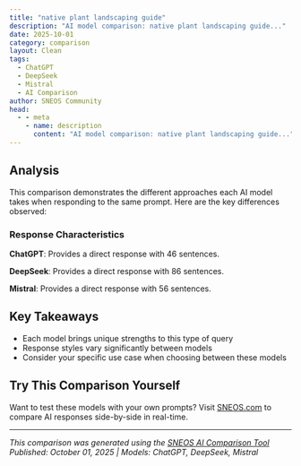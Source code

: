 ```yaml
---
title: "native plant landscaping guide"
description: "AI model comparison: native plant landscaping guide..."
date: 2025-10-01
category: comparison
layout: Clean
tags:
  - ChatGPT
  - DeepSeek
  - Mistral
  - AI Comparison
author: SNEOS Community
head:
  - - meta
    - name: description
      content: "AI model comparison: native plant landscaping guide..."
---
```


<ChatComparison
  title="native plant landscaping guide"
  prompt="native plant landscaping guide"
  :responses='{
    "ChatGPT": "Certainly! Here\u2019s a comprehensive guide to native plant landscaping to help you create a beautiful, sustainable garden that supports local ecosystems.\n\n---\n\n## Native Plant Landscaping Guide\n\n### What is Native Plant Landscaping?\nNative plant landscaping uses plants that are indigenous to your region. These plants have evolved to thrive in local soil, climate, and ecosystem conditions, making them low-maintenance, drought-tolerant, and beneficial for native wildlife.\n\n---\n\n### Benefits of Native Plant Landscaping\n- **Low Maintenance:** Adapted to local conditions, requiring less water, fertilizer, and pesticides.\n- **Supports Wildlife:** Provides habitat and food for local birds, pollinators (bees, butterflies), and other beneficial insects.\n- **Improves Soil Health:** Deep root systems prevent erosion and improve soil structure.\n- **Promotes Biodiversity:** Enhances the natural ecosystem balance.\n- **Saves Water:** Native plants typically need less irrigation once established.\n- **Resilient to Local Pests and Diseases**\n\n---\n\n### Steps to Create a Native Plant Landscape\n\n#### 1. Research Your Local Native Plants\n- Identify plants native to your specific region.\n- Consider your site conditions: soil type, sunlight, moisture level.\n- Use resources such as:\n  - Local extension services\n  - Native plant societies\n  - Botanical gardens\n  - Online plant databases (e.g., Lady Bird Johnson Wildflower Center, Audubon Society)\n\n#### 2. Plan Your Landscape Design\n- Sketch your garden layout.\n- Group plants with similar water and sunlight needs together.\n- Choose a variety of trees, shrubs, perennials, and groundcovers.\n- Include flowering plants for year-round color and pollinator attraction.\n- Consider plant height and spread to create layers and habitat diversity.\n\n#### 3. Prepare the Site\n- Remove invasive and non-native plants.\n- Amend soil if necessary, but avoid excessive fertilizers.\n- Mulch to suppress weeds and retain moisture.\n\n#### 4. Select and Plant Native Species\n- Purchase plants from reputable native plant nurseries.\n- Plant at the appropriate season (typically spring or fall).\n- Follow proper planting guidelines to ensure healthy establishment.\n\n#### 5. Maintain Your Native Garden\n- Water newly planted areas until established.\n- Minimal watering once established, unless in drought.\n- Monitor for invasive species and remove them promptly.\n- Avoid chemical pesticides and fertilizers.\n- Use organic mulch annually.\n\n---\n\n### Examples of Popular Native Plants (Depending on Region)\n*(Please verify suitability for your local area.)*\n\n#### Trees\n- Eastern Redbud (*Cercis canadensis*)\n- White Oak (*Quercus alba*)\n- Bald Cypress (*Taxodium distichum*)\n\n#### Shrubs\n- Spicebush (*Lindera benzoin*)\n- Buttonbush (*Cephalanthus occidentalis*)\n- Serviceberry (*Amelanchier spp.*)\n\n#### Perennials and Wildflowers\n- Black-eyed Susan (*Rudbeckia hirta*)\n- Purple Coneflower (*Echinacea purpurea*)\n- Butterfly Weed (*Asclepias tuberosa*)\n\n#### Grasses and Groundcovers\n- Little Bluestem (*Schizachyrium scoparium*)\n- Pennsylvania Sedge (*Carex pensylvanica*)\n- Wild Ginger (*Asarum canadense*)\n\n---\n\n### Additional Tips\n- Add a water feature like a rain garden to capture runoff.\n- Use rock or wood mulch for aesthetics and moisture retention.\n- Install birdhouses or pollinator hotels to enhance wildlife habitat.\n- Educate neighbors and share plants to spread native gardening awareness.\n\n---\n\n### Resources for Native Plant Landscaping\n- **Lady Bird Johnson Wildflower Center:** wildflower.org\n- **Native Plant Society:** (Search by state)\n- **The Xerces Society:** xerces.org (pollinator conservation)\n- **USDA Plant Database:** plants.usda.gov\n- Your local Cooperative Extension Service website\n\n---\n\nIf you provide your location or USDA hardiness zone, I can help you select native plants specific to your area!",
    "DeepSeek": "Of course! Here is a comprehensive guide to native plant landscaping, designed to take you from the \u0022why\u0022 to the \u0022how,\u0022 with actionable steps and resources.\n\n### **The Ultimate Native Plant Landscaping Guide**\n\n---\n\n### **Part 1: Why Go Native? The Benefits**\n\nChoosing native plants isn\u0027t just a gardening trend; it\u0027s a powerful way to create a beautiful, resilient, and ecologically positive space.\n\n1.  **Water-Wise \u0026 Low Maintenance:** Native plants are adapted to your local rainfall and soil conditions. Once established, they require far less watering than traditional lawns and non-native ornamentals.\n2.  **Eliminates Harmful Chemicals:** Because they are naturally pest and disease resistant, you won\u0027t need synthetic pesticides or herbicides, protecting your health, your pets, and local waterways.\n3.  **Supports Local Wildlife:** Native plants are the foundation of the local food web. They provide essential food (leaves, nectar, seeds, berries) and shelter for birds, bees, butterflies, and other crucial pollinators.\n4.  **Promotes Biodiversity:** You are helping to restore the natural balance of your region by providing habitat for native insects, which are the primary food source for many birds and other animals.\n5.  **Improves Soil Health:** Deep root systems (especially of native grasses and perennials) help to break up compacted soil, improve water infiltration, and prevent erosion.\n6.  **Fights Climate Change:** Deep-rooted natives sequester carbon in the soil and are more resilient to local climate extremes like drought and floods.\n\n---\n\n### **Part 2: Getting Started - A Step-by-Step Plan**\n\n#### **Step 1: Observe \u0026 Plan (The Most Important Step!)**\n\n*   **Analyze Your Site:** Spend time in your yard. Note the sun and shade patterns throughout the day. Identify wet, soggy areas and dry, sunny spots. Test your soil\u0027s pH and type (clay, sand, loam). This will determine which plants will thrive where.\n*   **Start Small:** You don\u0027t need to convert your entire yard at once. Choose a small, manageable area, like a strip along the driveway, a section of the front yard, or a shady corner.\n*   **Define Your Goals:** What do you want from your landscape?\n    *   A butterfly and bee sanctuary?\n    *   A low-maintenance, drought-tolerant front yard?\n    *   A privacy screen with shrubs?\n    *   A patch of colorful wildflowers?\n\n#### **Step 2: Find Your \u0022Native\u0022**\n\nThe definition of \u0022native\u0022 can vary, but a good rule of thumb is plants that occurred naturally in your region *before* European settlement.\n\n*   **Key Resource:** Use the **National Wildlife Federation\u0027s Native Plant Finder** (by zip code) to find plants that host the most butterflies and moths: [https://www.nwf.org/NativePlantFinder/](https://www.nwf.org/NativePlantFinder/)\n*   **Think in Layers:** A healthy ecosystem has structure.\n    *   **Canopy Trees:** Large trees (Oaks, Maples, Pines)\n    *   **Understory Trees:** Smaller trees that thrive in dappled shade (Redbud, Serviceberry, Dogwood)\n    *   **Shrubs:** The middle layer (Viburnum, Blueberry, Buttonbush)\n    *   **Perennials \u0026 Grasses:** The \u0022ground cover\u0022 that provides most of the seasonal color and nectar (Coneflower, Milkweed, Bluestem grasses)\n    *   **Groundcovers:** Low-growing plants that cover bare soil (Wild Ginger, Pennsylvania Sedge)\n\n#### **Step 3: Source Your Plants Responsibly**\n\n**Never dig plants from the wild.** This depletes natural populations.\n\n*   **Native Plant Nurseries:** This is your best bet. The staff are knowledgeable, and the plants are ethically propagated. Search for \u0022[Your State] native plant society\u0022 for lists of recommended nurseries.\n*   **Plant Sales:** Local nature centers, arboretums, and chapters of the Audubon Society or Wild Ones often hold annual native plant sales.\n*   **Reputable Online Retailers:** Many specialize in native plants and seeds.\n*   **What to Avoid:** Big-box stores often sell cultivars or \u0022nativars,\u0022 which are bred for specific traits (like double flowers or unusual colors) and may be less beneficial to wildlife. When in doubt, ask: \u0022Is this a straight species?\u0022\n\n---\n\n### **Part 4: Design Inspiration \u0026 Plant Palettes**\n\nHere are a few classic native landscape designs with example plants for different regions of the US.\n\n#### **1. The Sunny Meadow or Prairie Garden**\n*   **Ideal for:** Full sun, replacing a thirsty lawn.\n*   **Look:** A dynamic, moving tapestry of grasses and flowers.\n*   **Sample Plants:**\n    *   **Northeast:** Butterfly Weed (*Asclepias tuberosa*), Purple Coneflower (*Echinacea purpurea*), Little Bluestem (*Schizachyrium scoparium*), Black-eyed Susan (*Rudbeckia hirta*)\n    *   **Midwest/South:** Prairie Dropseed (*Sporobolus heterolepis*), Blazing Star (*Liatris spicata*), Pale Purple Coneflower (*Echinacea pallida*), Switchgrass (*Panicum virgatum*)\n    *   **California/ Southwest:** California Poppy (*Eschscholzia californica*), Cleveland Sage (*Salvia clevelandii*), Deergrass (*Muhlenbergia rigens*), Manzanita (*Arctostaphylos* spp.)\n\n#### **2. The Woodland Shade Garden**\n*   **Ideal for:** Under trees, north-facing sides of houses.\n*   **Look:** Lush, textured, and cool.\n*   **Sample Plants:**\n    *   **General:** Wild Columbine (*Aquilegia canadensis*), Coral Bells (*Heuchera americana*), Woodland Phlox (*Phlox divaricata*), Christmas Fern (*Polystichum acrostichoides*)\n    *   **Pacific Northwest:** Western Bleeding Heart (*Dicentra formosa*), Salal (*Gaultheria shallon*), Inside-out Flower (*Vancouveria hexandra*)\n\n#### **3. The Bird \u0026 Butterfly Sanctuary**\n*   **Ideal for:** Any sunny spot. Focus on host plants for caterpillars and nectar plants for adults.\n*   **Keystone Genera:** Plant these for the biggest ecological impact.\n    *   **Oak Trees (Quercus):** Host over 500 species of caterpillar.\n    *   **Milkweed (Asclepias):** The *only* host plant for Monarch butterfly caterpillars.\n    *   **Goldenrod (Solidago):** A critical late-season nectar source.\n    *   **Sunflowers (Helianthus):** Provide seeds and host many caterpillars.\n    *   **Native Viburnums \u0026 Serviceberries:** Provide berries for birds.\n\n---\n\n### **Part 5: Installation \u0026 Long-Term Care**\n\n#### **Removing Lawn \u0026 Weeds:**\n*   **Sheet Mulching (Lasagna Method):** A no-dig method. In fall or early spring, cover the lawn with cardboard, then layer with 4-6 inches of mulch (wood chips, leaves). It will kill the grass and create fantastic soil by planting time.\n*   **Solarization:** Using clear plastic to bake the grass and weed seeds (effective in hot, sunny climates).\n\n#### **Planting:**\n*   Plant in cool weather (spring or fall) to reduce transplant shock.\n*   Water deeply immediately after planting.\n\n#### **Care:**\n*   **First Year:** The most critical period. Water deeply once a week if there\u0027s no rain to help plants establish their deep roots.\n*   **Weeding:** Stay on top of weeds while your natives fill in. They will eventually shade out most weeds.\n*   **Mulching:** Use leaf litter or shredded wood mulch to suppress weeds and retain moisture. Avoid dyed mulches.\n*   **The Big Shift: Do Less!** Leave the leaves in fall, leave standing dead stems over winter (they provide insect habitat), and don\u0027t deadhead all your flowers\u2014the seeds feed the birds.\n\n---\n\n### **Key Principles to Remember**\n\n*   **Right Plant, Right Place:** This is the golden rule. A sun-loving prairie plant will languish in the shade, and vice-versa.\n*   **Embrace Imperfection:** A native landscape is alive. You will see chewed leaves (a sign of feeding caterpillars!), and plants may go dormant. This is a sign of a healthy ecosystem, not a failing garden.\n*   **Patience is a Virtue:** It takes 2-3 years for a native planting to truly fill in and look established. The wait is worth it.\n\nBy following this guide, you\u0027re not just planting a garden\u2014you\u0027re planting a piece of the living landscape, creating a haven for wildlife and a legacy of natural beauty right outside your door. Happy planting",
    "Mistral": "Creating a native plant landscape can be a rewarding way to support local ecosystems, reduce water usage, and create a beautiful, low-maintenance garden. Here\u2019s a comprehensive guide to help you get started:\n\n### 1. Research and Planning\n**Understand Your Local Ecosystem:**\n- **Climate:** Identify your climate zone and understand the typical weather patterns.\n- **Soil:** Test your soil to determine its type, pH, and nutrient levels.\n- **Water:** Assess your water availability and drainage.\n\n**Identify Native Plants:**\n- **Local Nurseries:** Visit local nurseries that specialize in native plants.\n- **Online Resources:** Use databases like the USDA Plants Database or local conservation organizations.\n- **Books and Guides:** Refer to regional gardening books and guides.\n\n### 2. Site Assessment\n**Analyze Your Landscape:**\n- **Sunlight:** Determine areas with full sun, partial shade, and full shade.\n- **Topography:** Note slopes, flat areas, and any drainage issues.\n- **Existing Vegetation:** Identify any existing native plants and invasive species.\n\n### 3. Designing Your Landscape\n**Create a Plan:**\n- **Sketch:** Draw a rough sketch of your landscape, including existing features and desired planting areas.\n- **Zones:** Divide your landscape into zones based on sunlight, soil, and water needs.\n- **Layers:** Plan for different layers of vegetation, including groundcovers, shrubs, and trees.\n\n### 4. Plant Selection\n**Choose Appropriate Plants:**\n- **Groundcovers:** Low-growing plants that cover the soil and prevent erosion.\n- **Shrubs:** Medium-sized plants that provide structure and habitat.\n- **Trees:** Larger plants that offer shade and habitat.\n- **Flowers:** Add color and attract pollinators.\n\n**Considerations:**\n- **Bloom Times:** Ensure a variety of bloom times for year-round interest.\n- **Wildlife:** Choose plants that attract and support local wildlife, such as birds, bees, and butterflies.\n- **Maintenance:** Select plants that require minimal watering, pruning, and care.\n\n### 5. Preparation and Planting\n**Prepare the Soil:**\n- **Remove Invasives:** Clear the area of any invasive plants.\n- **Amend Soil:** If necessary, amend the soil with compost or other organic matter.\n- **Mulch:** Use organic mulch to retain moisture and suppress weeds.\n\n**Planting:**\n- **Timing:** Plant during the appropriate season for your region.\n- **Spacing:** Follow recommended spacing guidelines to allow for growth.\n- **Watering:** Water deeply after planting to establish roots.\n\n### 6. Maintenance\n**Care for Your Landscape:**\n- **Watering:** Water deeply but infrequently to encourage deep root growth.\n- **Pruning:** Prune as needed to maintain shape and health.\n- **Weeding:** Regularly remove weeds to prevent competition with native plants.\n- **Monitoring:** Keep an eye out for pests and diseases, and address them promptly.\n\n### 7. Additional Tips\n**Educate Yourself:**\n- **Workshops and Classes:** Attend local workshops or classes on native plant gardening.\n- **Join Groups:** Join local gardening clubs or native plant societies.\n\n**Sustainable Practices:**\n- **Composting:** Use compost to enrich your soil.\n- **Rain Gardens:** Consider incorporating a rain garden to manage stormwater.\n- **Pollinator Gardens:** Create areas specifically designed to attract and support pollinators.\n\n### 8. Resources\n**Books:**\n- \u0022Bringing Nature Home\u0022 by Douglas W. Tallamy\n- \u0022Native Plants of the Northeast\u0022 by Donald J. Leopold\n\n**Websites:**\n- **USDA Plants Database:** [plants.usda.gov](https://plants.usda.gov)\n- **National Wildlife Federation:** [nwf.org](https://www.nwf.org)\n- **Lady Bird Johnson Wildflower Center:** [wildflower.org](https://www.wildflower.org)\n\nBy following these steps, you can create a beautiful and sustainable native plant landscape that benefits both you and the local environment."
  }'
  published-date="18:28"
/>

## Analysis

This comparison demonstrates the different approaches each AI model takes when responding to the same prompt. Here are the key differences observed:

### Response Characteristics

**ChatGPT**: Provides a direct response with 46 sentences. 

**DeepSeek**: Provides a direct response with 86 sentences. 

**Mistral**: Provides a direct response with 56 sentences. 

## Key Takeaways

- Each model brings unique strengths to this type of query
- Response styles vary significantly between models
- Consider your specific use case when choosing between these models

## Try This Comparison Yourself

Want to test these models with your own prompts? Visit [SNEOS.com](https://sneos.com) to compare AI responses side-by-side in real-time.

---

*This comparison was generated using the [SNEOS AI Comparison Tool](https://sneos.com)*
*Published: October 01, 2025 | Models: ChatGPT, DeepSeek, Mistral*
